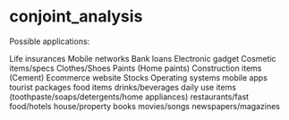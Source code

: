 # conjoint_analysis

Possible applications:

Life insurances
Mobile networks
Bank loans
Electronic gadget
Cosmetic items/specs
Clothes/Shoes
Paints (Home paints)
Construction items (Cement)
Ecommerce website
Stocks
Operating systems
mobile apps
tourist packages
food items
drinks/beverages
daily use items (toothpaste/soaps/detergents/home appliances)
restaurants/fast food/hotels
house/property
books
movies/songs
newspapers/magazines



